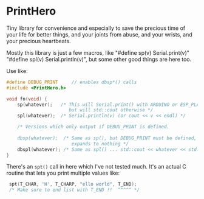 # PrintHero

Tiny library for convenience and especially to save the precious time of your
life for better things, and your joints from abuse, and your wrists, and your
precious heartbeats.

Mostly this library is just a few macros, like "#define sp(v) Serial.print(v)"
"#define spl(v) Serial.println(v)", but some other good things are here too.

Use like:

```c++
#define DEBUG_PRINT     // enables dbsp*() calls
#include <PrintHero.h>

void fn(void) {
	sp(whatever);   /* This will Serial.print() with ARDUINO or ESP_PLATFORM
					   but will std::cout otherwise */
	spl(whatever);  /* Serial.println(v) (or cout << v << endl) */

	/* Versions which only output if DEBUG_PRINT is defined.
	   
	dbsp(whatever);  /* Same as sp(), but DEBUG_PRINT must be defined, or it
	                    expands to nothing */
	dbspl(whatever); /* Same as spl() ... std::cout << whatever << std::endl */
}
```

There's an `spt()` call in here which I've not tested much. It's an actual
C routine that lets you print multiple values like:

```c++
 spt(T_CHAR, 'H', T_CHARP, "ello world", T_END);
 /* Make sure to end list with T_END !!  ^^^^^ */
```
